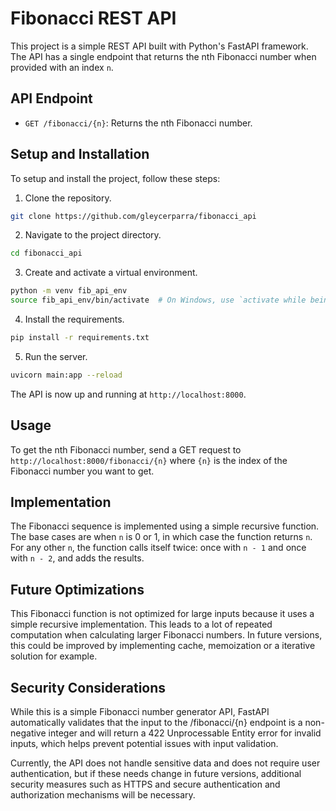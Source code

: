 # Fibonacci REST API

This project is a simple REST API built with Python's FastAPI framework. The API has a single endpoint that returns the nth Fibonacci number when provided with an index `n`.

## API Endpoint

- `GET /fibonacci/{n}`: Returns the nth Fibonacci number.

## Setup and Installation

To setup and install the project, follow these steps:

1. Clone the repository.

```bash
git clone https://github.com/gleycerparra/fibonacci_api
```

2. Navigate to the project directory.

```bash
cd fibonacci_api
```

3. Create and activate a virtual environment.

```bash
python -m venv fib_api_env
source fib_api_env/bin/activate  # On Windows, use `activate while being in the project folder`
```

4. Install the requirements.

```bash
pip install -r requirements.txt
```

5. Run the server.

```bash
uvicorn main:app --reload
```

The API is now up and running at `http://localhost:8000`.

## Usage

To get the nth Fibonacci number, send a GET request to `http://localhost:8000/fibonacci/{n}` where `{n}` is the index of the Fibonacci number you want to get.

## Implementation

The Fibonacci sequence is implemented using a simple recursive function. The base cases are when `n` is 0 or 1, in which case the function returns `n`. For any other `n`, the function calls itself twice: once with `n - 1` and once with `n - 2`, and adds the results.

## Future Optimizations

This Fibonacci function is not optimized for large inputs because it uses a simple recursive implementation. This leads to a lot of repeated computation when calculating larger Fibonacci numbers. In future versions, this could be improved by implementing cache, memoization or a iterative solution for example.

## Security Considerations

While this is a simple Fibonacci number generator API, FastAPI automatically validates that the input to the /fibonacci/{n} endpoint is a non-negative integer and will return a 422 Unprocessable Entity error for invalid inputs, which helps prevent potential issues with input validation.

Currently, the API does not handle sensitive data and does not require user authentication, but if these needs change in future versions, additional security measures such as HTTPS and secure authentication and authorization mechanisms will be necessary.